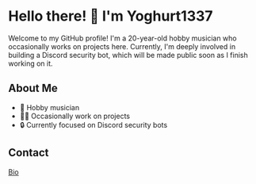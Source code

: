# Hello there! 👋 I'm Yoghurt1337

Welcome to my GitHub profile! I'm a 20-year-old hobby musician who occasionally works on projects here. Currently, I'm deeply involved in building a Discord security bot, which will be made public soon as I finish working on it.

## About Me
- 🎵 Hobby musician
- 👨‍💻 Occasionally work on projects
- 🔒 Currently focused on Discord security bots

## Contact
[Bio](https://guns.lol/yoghurt1337)
